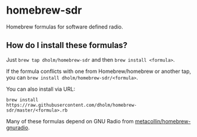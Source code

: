 homebrew-sdr
============

Homebrew formulas for software defined radio.

How do I install these formulas?
--------------------------------
Just `brew tap dholm/homebrew-sdr` and then `brew install <formula>`.

If the formula conflicts with one from Homebrew/homebrew or another tap, you
can `brew install dholm/homebrew-sdr/<formula>`.

You can also install via URL:

```
brew install
https://raw.githubusercontent.com/dholm/homebrew-sdr/master/<formula>.rb
```

Many of these formulas depend on GNU Radio from
[metacollin/homebrew-gnuradio](https://github.com/metacollin/homebrew-gnuradio).
